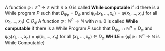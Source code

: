 A function $\varphi: \mathbb{Z}^n \rightarrow \mathbb{Z}$ with $n \geq 0$ is called **While computable** if :d there is a While program $P$ such that $D_{\psi_P} = D_\psi$ and  $\psi_P(x_1, ..., x_n) = \varphi(x_1, ..., x_n)$ for all $(x_1, ..., x_n) \in D_\varphi$
A function $\varphi: \mathbb{N}^n \rightarrow \mathbb{N}$ with $n\geq0$ is called **While computable** if there is a While Program $P$ such that $D_{\psi_P}\ \cap \mathbb{N}^n = D_\varphi$ and $\psi_P(x_1, ..., x_n) = \varphi(x_1, ..., x_n)\text{ for all }(x_1, ..., x_n) \in D_\varphi$
**WHILE** = $\{\varphi | \varphi: \mathbb{N}^n \rightarrow \mathbb{N}\text{ is While Computable}\}$
